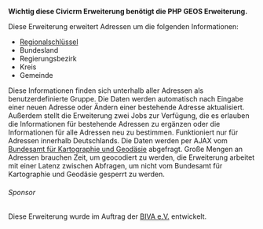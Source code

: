 **Wichtig diese Civicrm Erweiterung benötigt die PHP GEOS Erweiterung.**

Diese Erweiterung erweitert Adressen um die folgenden Informationen:

- [Regionalschlüssel](https://de.wikipedia.org/wiki/Amtlicher_Gemeindeschl%C3%BCssel#Regionalschl.C3.BCssel)
- Bundesland
- Regierungsbezirk
- Kreis
- Gemeinde

Diese Informationen finden sich unterhalb aller Adressen als benutzerdefinierte Gruppe. Die Daten werden automatisch nach Eingabe einer neuen Adresse oder Ändern einer bestehende Adresse aktualisiert. Außerdem stellt die Erweiterung zwei Jobs zur Verfügung, die es erlauben die Informationen für bestehende Adressen zu ergänzen oder die Informationen für alle Adressen neu zu bestimmen. Funktioniert nur für Adressen innerhalb Deutschlands. Die Daten werden per AJAX vom [Bundesamt für Kartographie und Geodäsie](http://www.bkg.bund.de/) abgefragt. Große Mengen an Adressen brauchen Zeit, um geocodiert zu werden, die Erweiterung arbeitet mit einer Latenz zwischen Abfragen, um nicht vom Bundesamt für Kartographie und Geodäsie gesperrt zu werden.

###### Sponsor
Diese Erweiterung wurde im Auftrag der [BIVA e.V.](http://www.biva.de) entwickelt.